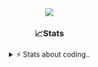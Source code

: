 <div align="center">
  
<p align="center">
  <img src="https://lanyard.cnrad.dev/api/1018290650602553364" />
</p>

### 📈Stats
<details>
    <summary> ⚡ Stats about coding.. </> </summary>
    <br/>

<!--START_SECTION:waka-->
![Code Time](http://img.shields.io/badge/Code%20Time-105%20hrs%2043%20mins-blue)

![Profile Views](http://img.shields.io/badge/Profile%20Views-9-blue)

**🐱 My GitHub Data** 

> 📦 1.1 MB Used in GitHub's Storage 
 > 
> 🏆 113 Contributions in the Year 2024
 > 
> 💼 Opted to Hire
 > 
> 📜 5 Public Repositories 
 > 
> 🔑 19 Private Repositories 
 > 
**I'm an Early 🐤** 

```text
🌞 Morning                26 commits          ██░░░░░░░░░░░░░░░░░░░░░░░   06.79 % 
🌆 Daytime                181 commits         ████████████░░░░░░░░░░░░░   47.26 % 
🌃 Evening                134 commits         █████████░░░░░░░░░░░░░░░░   34.99 % 
🌙 Night                  42 commits          ███░░░░░░░░░░░░░░░░░░░░░░   10.97 % 
```
📅 **I'm Most Productive on Sunday** 

```text
Monday                   23 commits          ██░░░░░░░░░░░░░░░░░░░░░░░   06.01 % 
Tuesday                  49 commits          ███░░░░░░░░░░░░░░░░░░░░░░   12.79 % 
Wednesday                49 commits          ███░░░░░░░░░░░░░░░░░░░░░░   12.79 % 
Thursday                 57 commits          ████░░░░░░░░░░░░░░░░░░░░░   14.88 % 
Friday                   50 commits          ███░░░░░░░░░░░░░░░░░░░░░░   13.05 % 
Saturday                 66 commits          ████░░░░░░░░░░░░░░░░░░░░░   17.23 % 
Sunday                   89 commits          ██████░░░░░░░░░░░░░░░░░░░   23.24 % 
```


📊 **This Week I Spent My Time On** 

```text
🕑︎ Time Zone: Europe/Berlin

💬 Programming Languages: 
Lua                      40 hrs 43 mins      █████████████████████░░░░   84.42 % 
CSS                      2 hrs 2 mins        █░░░░░░░░░░░░░░░░░░░░░░░░   04.24 % 
JavaScript               1 hr 43 mins        █░░░░░░░░░░░░░░░░░░░░░░░░   03.57 % 
Other                    1 hr 24 mins        █░░░░░░░░░░░░░░░░░░░░░░░░   02.90 % 
HTML                     1 hr 21 mins        █░░░░░░░░░░░░░░░░░░░░░░░░   02.82 % 

🔥 Editors: 
VS Code                  48 hrs 14 mins      █████████████████████████   100.00 % 

🐱‍💻 Projects: 
[framework]              44 hrs 24 mins      ███████████████████████░░   92.05 % 
server                   2 hrs 21 mins       █░░░░░░░░░░░░░░░░░░░░░░░░   04.89 % 
Unknown Project          1 hr 15 mins        █░░░░░░░░░░░░░░░░░░░░░░░░   02.62 % 
FPlayT                   7 mins              ░░░░░░░░░░░░░░░░░░░░░░░░░   00.27 % 
resources                5 mins              ░░░░░░░░░░░░░░░░░░░░░░░░░   00.18 % 

💻 Operating System: 
Windows                  48 hrs 14 mins      █████████████████████████   100.00 % 
```

**I Mostly Code in JavaScript** 

```text
JavaScript               7 repos             ████████░░░░░░░░░░░░░░░░░   31.82 % 
Lua                      5 repos             ██████░░░░░░░░░░░░░░░░░░░   22.73 % 
Shell                    3 repos             ███░░░░░░░░░░░░░░░░░░░░░░   13.64 % 
Python                   3 repos             ███░░░░░░░░░░░░░░░░░░░░░░   13.64 % 
HTML                     1 repo              █░░░░░░░░░░░░░░░░░░░░░░░░   04.55 % 
```




 Last Updated on 02/11/2024 11:14:35 UTC
<!--END_SECTION:waka-->
</details>
